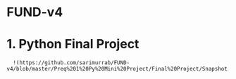 # FUND-v4

# 1. Python Final Project
      !(https://github.com/sarimurrab/FUND-v4/blob/master/Preq%201%20Py%20Mini%20Project/Final%20Project/Snapshot.PNG)
